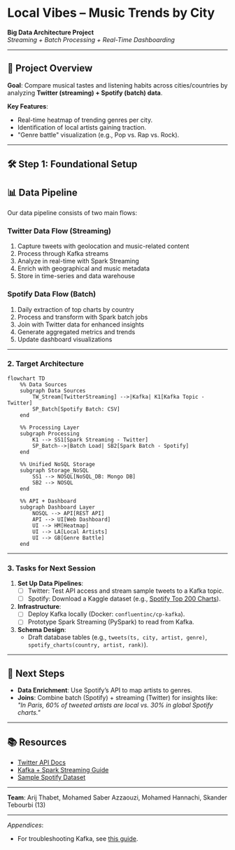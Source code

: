 # Local Vibes – Music Trends by City  
**Big Data Architecture Project**  
*Streaming + Batch Processing + Real-Time Dashboarding*  

---

## 📌 Project Overview  
**Goal**: Compare musical tastes and listening habits across cities/countries by analyzing **Twitter (streaming) + Spotify (batch) data**.  

**Key Features**:  
- Real-time heatmap of trending genres per city.  
- Identification of local artists gaining traction.  
- "Genre battle" visualization (e.g., Pop vs. Rap vs. Rock).  

---

## 🛠️ Step 1: Foundational Setup  
## 📊 Data Pipeline

Our data pipeline consists of two main flows:

### Twitter Data Flow (Streaming)
1. Capture tweets with geolocation and music-related content
2. Process through Kafka streams
3. Analyze in real-time with Spark Streaming
4. Enrich with geographical and music metadata
5. Store in time-series and data warehouse

### Spotify Data Flow (Batch)
1. Daily extraction of top charts by country
2. Process and transform with Spark batch jobs
3. Join with Twitter data for enhanced insights
4. Generate aggregated metrics and trends
5. Update dashboard visualizations
---

### 2. **Target Architecture**  
```mermaid
flowchart TD
    %% Data Sources
    subgraph Data Sources
        TW_Stream[TwitterStreaming] -->|Kafka| K1[Kafka Topic - Twitter]
        SP_Batch[Spotify Batch: CSV] 
    end

    %% Processing Layer
    subgraph Processing
        K1 --> SS1[Spark Streaming - Twitter]
        SP_Batch-->|Batch Load| SB2[Spark Batch - Spotify]
    end

    %% Unified NoSQL Storage
    subgraph Storage_NoSQL
        SS1 --> NOSQL[NoSQL_DB: Mongo DB]
        SB2 --> NOSQL
    end

    %% API + Dashboard
    subgraph Dashboard Layer
        NOSQL --> API[REST API]
        API --> UI[Web Dashboard]
        UI --> HM[Heatmap]
        UI --> LA[Local Artists]
        UI --> GB[Genre Battle]
    end
```  



---

### 3. **Tasks for Next Session**  
1. **Set Up Data Pipelines**:  
   - [ ] Twitter: Test API access and stream sample tweets to a Kafka topic.  
   - [ ] Spotify: Download a Kaggle dataset (e.g., [Spotify Top 200 Charts](https://www.kaggle.com/datasets/yelexa/spotify200)).  
2. **Infrastructure**:  
   - [ ] Deploy Kafka locally (Docker: `confluentinc/cp-kafka`).  
   - [ ] Prototype Spark Streaming (PySpark) to read from Kafka.  
3. **Schema Design**:  
   - Draft database tables (e.g., `tweets(ts, city, artist, genre)`, `spotify_charts(country, artist, rank)`).  

---

## 🚀 Next Steps  
- **Data Enrichment**: Use Spotify’s API to map artists to genres.  
- **Joins**: Combine batch (Spotify) + streaming (Twitter) for insights like:  
  *"In Paris, 60% of tweeted artists are local vs. 30% in global Spotify charts."*  

---

## 📚 Resources  
- [Twitter API Docs](https://developer.twitter.com/en/docs/twitter-api)  
- [Kafka + Spark Streaming Guide](https://spark.apache.org/docs/latest/streaming-kafka-integration.html)  
- [Sample Spotify Dataset](https://www.kaggle.com/datasets/yelexa/spotify200)  

---

**Team**: Arij Thabet, Mohamed Saber Azzaouzi, Mohamed Hannachi, Skander Tebourbi (13)

--- 

*Appendices*:  
- For troubleshooting Kafka, see [this guide](link).  

